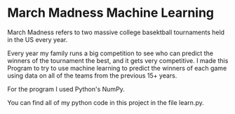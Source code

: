 # March Madness Machine Learning
March Madness refers to two massive college basektball tournaments held in the US every year.

Every year my family runs a big competition to see who can predict the winners of the tournament the best, and it gets very competitive. I made this Program to try to use machine learning to predict the winners of each game using data on all of the teams from the previous 15+ years.

For the program I used Python's NumPy.

You can find all of my python code in this project in the file learn.py.
